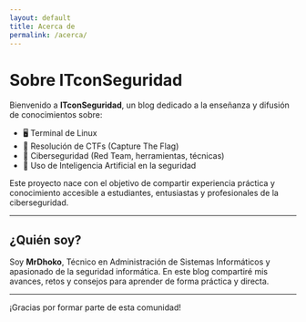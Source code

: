```yaml
---
layout: default
title: Acerca de
permalink: /acerca/
---
```


# Sobre ITconSeguridad

Bienvenido a **ITconSeguridad**, un blog dedicado a la enseñanza y difusión de conocimientos sobre:

- 🖥️ Terminal de Linux
- 🧠 Resolución de CTFs (Capture The Flag)
- 🔐 Ciberseguridad (Red Team, herramientas, técnicas)
- 🤖 Uso de Inteligencia Artificial en la seguridad

Este proyecto nace con el objetivo de compartir experiencia práctica y conocimiento accesible a estudiantes, entusiastas y profesionales de la ciberseguridad.

---

## ¿Quién soy?

Soy **MrDhoko**, Técnico en Administración de Sistemas Informáticos y apasionado de la seguridad informática. En este blog compartiré mis avances, retos y consejos para aprender de forma práctica y directa.

---

¡Gracias por formar parte de esta comunidad!
